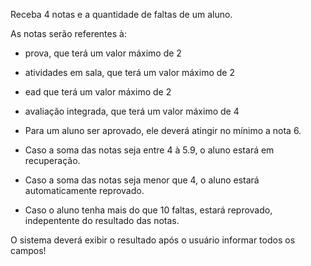 Receba 4 notas e a quantidade de faltas de um aluno. 

As notas serão referentes à:

- prova, que terá um valor máximo de 2
- atividades em sala, que terá um valor máximo de 2
- ead que terá um valor máximo de 2
- avaliação integrada, que terá um valor máximo de 4


- Para um aluno ser aprovado, ele deverá atingir no mínimo a nota 6. 
- Caso a soma das notas seja entre 4 à 5.9, o aluno estará em recuperação.
- Caso a soma das notas seja menor que 4, o aluno estará automaticamente reprovado.
- Caso o aluno tenha mais do que 10 faltas, estará reprovado, indepentente do resultado 
  das notas.

O sistema deverá exibir o resultado após o usuário informar todos os campos!